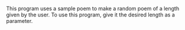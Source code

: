 This program uses a sample poem to make a random poem of a length given 
by the user. To use this program, give it the desired length as a parameter. 